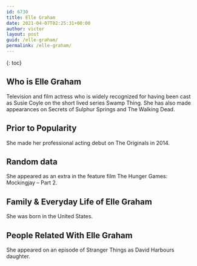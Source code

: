 ```yaml
---
id: 6730
title: Elle Graham
date: 2021-04-07T02:25:31+00:00
author: victor
layout: post
guid: /elle-graham/
permalink: /elle-graham/
---
```



{: toc}


## Who is Elle Graham



Television and film actress who is widely recognized for having been cast as Susie Coyle on the short lived series Swamp Thing. She has also made appearances on Secrets of Sulphur Springs and The Walking Dead.

                
                
                
## Prior to Popularity



She made her professional acting debut on The Originals in 2014.

                
                
                
## Random data



She appeared as an extra in the feature film The Hunger Games: Mockingjay &#8211; Part 2.

                
                
                
## Family & Everyday Life of Elle Graham



She was born in the United States.

                
                
                
## People Related With Elle Graham



She appeared on an episode of Stranger Things as David Harbours daughter. 

                
              
            
          
          
          